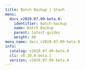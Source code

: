 ```yaml
---
title: Batch Backup | Stash
menu:
  docs_v2020.07.09-beta.0:
    identifier: batch-backup
    name: Batch Backup
    parent: latest-guides
    weight: 40
menu_name: docs_v2020.07.09-beta.0
info:
  catalog: v2020.07.09-beta.0
  cli: v0.10.0-beta.1
  version: v2020.07.09-beta.0
---
```


